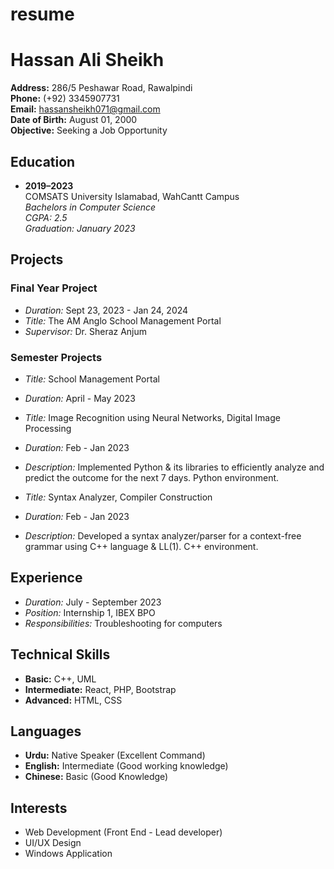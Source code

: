 # resume
# Hassan Ali Sheikh
**Address:** 286/5 Peshawar Road, Rawalpindi  
**Phone:** (+92) 3345907731  
**Email:** hassansheikh071@gmail.com  
**Date of Birth:** August 01, 2000  
**Objective:** Seeking a Job Opportunity

## Education
- **2019–2023**  
  COMSATS University Islamabad, WahCantt Campus  
  *Bachelors in Computer Science*  
  *CGPA: 2.5*  
  *Graduation: January 2023*

## Projects
### Final Year Project
- *Duration:* Sept 23, 2023 - Jan 24, 2024
- *Title:* The AM Anglo School Management Portal
- *Supervisor:* Dr. Sheraz Anjum

### Semester Projects
- *Title:* School Management Portal
- *Duration:* April - May 2023

- *Title:* Image Recognition using Neural Networks, Digital Image Processing
- *Duration:* Feb - Jan 2023
- *Description:* Implemented Python & its libraries to efficiently analyze and predict the outcome for the next 7 days. Python environment.

- *Title:* Syntax Analyzer, Compiler Construction
- *Duration:* Feb - Jan 2023
- *Description:* Developed a syntax analyzer/parser for a context-free grammar using C++ language & LL(1). C++ environment.

## Experience
- *Duration:* July - September 2023
- *Position:* Internship 1, IBEX BPO
- *Responsibilities:* Troubleshooting for computers

## Technical Skills
- **Basic:** C++, UML
- **Intermediate:** React, PHP, Bootstrap
- **Advanced:** HTML, CSS

## Languages
- **Urdu:** Native Speaker (Excellent Command)
- **English:** Intermediate (Good working knowledge)
- **Chinese:** Basic (Good Knowledge)

## Interests
- Web Development (Front End - Lead developer)
- UI/UX Design
- Windows Application
